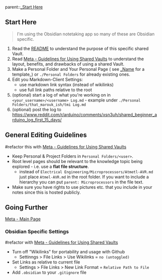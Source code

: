 parent::[_Start Here](_Start%20Here.md)

## Start Here
> I'm using the Obsidian notetaking app so many of these are Obsidian specific. 

1. Read the [README](README.md) to understand the purpose of this specific shared Vault. 
2. Read [Meta - Guidelines for Using Shared Vaults](Meta%20-%20Guidelines%20for%20Using%20Shared%20Vaults.md) to understand the layout, benefits, and drawbacks of using a shared Vault. 
3. Make a Personal Folder and Your Personal Page ( see  [_Name](_Name.md) for a template_) or `./Personal Folders` for already existing ones.
4. Edit you Markdown-Client Settings:
	- use markdown link syntax (instead of wikilinks)
	- use full link paths relative to the root
5. (optional) start a log of what you're working on in `<your_username>/<username> Log.md` - example under `./Personal Folders/that_marouk_ish/tmi Log.md`
6. (optional) post the log to https://www.reddit.com/r/arduino/comments/xsn3uh/shared_beginner_arduino_log_first_15_days/

## General Editing Guidelines
#refactor this with [Meta - Guidelines for Using Shared Vaults](Meta%20-%20Guidelines%20for%20Using%20Shared%20Vaults.md)

- Keep Personal & Project Folders in `Personal Folders/<user>`. 
- Root level pages should be relevant to the knowledge topic being explored - i.e. use a **flat file structure**. 
	- instead of `Electrical Engineering/Microprocessors/Atmetl-AVR.md` just place `Atmel-AVR.md` in the root folder. If you want to include a hierarchy you can put `parent: Microprocessors` in the file text.
- Make sure you have rights to use pictures etc. that you include in your notes since this is hosted publicly. 

## Going Further
[Meta - Main Page](Meta%20-%20Main%20Page.md)

### Obsidian Specific Settings
#refactor  with [Meta - Guidelines for Using Shared Vaults](Meta%20-%20Guidelines%20for%20Using%20Shared%20Vaults.md)
- Turn off "Wikilinks" for portability and usage with Github
	- Settinngs > File Links > Use Wikilinks = `no (untoggled)`
-  Set Links as relative to current file
	- Settings > File Links > New Link Format =  `Relative Path to File `
- Add `.obsidian` to your `.gitignore` file 

